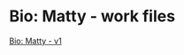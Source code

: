 # Bio: Matty - work files

[Bio: Matty - v1](Bio%20Matty%20-%20v1%2014afaa2a7b8a808b901ff67f1f2f0d3c.md)